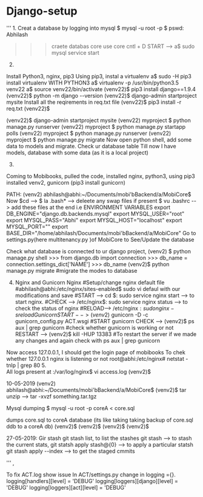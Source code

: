 # Django-setup

'''
1.
Creat a database by logging into mysql
$ mysql -u root -p 
$ pswd: Abhilash
>>> craete databas core
>>> use core
>>> cntl + D
START --> a$ sudo mysql service start

2.
Install Python3, nginx, pip3
Using pip3, instal a virtualenv
a$ sudo -H pip3 install virtualenv
WITH PYTHON3 a$ virtualenv -p /usr/bin/python3.5 venv22
a$ source venv22/bin/activate
(venv22)$ pip3 install django==1.9.4
(venv22)$ python -m django --version
(venv22)$ django-admin startproject mysite
Install all the reqirements in req.txt file
(venv22)$ pip3 install -r req.txt
(venv22)$ 

(venv22)$ django-admin startproject mysite
(venv22) myproject $ python manage.py runserver 
(venv22) myproject $ python manage.py startapp polls
(venv22) myproject $ python manage.py runserver 
(venv22) myproject $ python manage.py migrate
    Now open python shell, add some data to models and migrate. Check ur database table
Till now I have models, database with some data (as it is a local project)

3.
Coming to Mobibooks, pulled the code, installed nginx, python3, using pip3 installed venv2, gunicorn (pip3 install gunicorn)

PATH: (venv2) abhilash@abhi:~/Documents/mobi'bBackend/a/MobiCore$
    Now $cd --> $ la .bash* --> deleete any swap files if present
                $ vu .bashrc --> add these files at the end i.e ENVIRONMENT VARIABLES 
                        export DB_ENGINE="django.db.backends.mysql"
                        export MYSQL_USER="root"
                        export MYSQL_PASS="Abhi"
                        export MYSQL_HOST="localhost"
                        export MYSQL_PORT=""
                        export BASE_DIR="/home/abhilash/Documents/mobi'bBackend/a/MobiCore"
    Go to settings.py(here multitenancy.py )of MobiCore to See/Update the database 

Check what database is connected to ur django project, 
    (venv2) $ python manage.py shell
    >>> from django.db import connection
    >>> db_name = connection.settings_dict['NAME']
    >>> db_name
    (venv2)$ python manage.py migrate #migrate the modes to database

4. Nginx and Gunicorn
Nginx
    #Setup/change nginx default file
    #abhilash@abhi:/etc/nginx/sites-enabled$ sudo vi defaul with our modifications and save
    #START --> cd $: sudo service nginx start --> to start nginx.
    #CHECK --> /etc/nginx$: sudo service nginx status --> to check the status of nginx
    #RELOAD--> /etc/nginx$: sudo nginx -s reload
Gunicorn
START --> (venv2)$ gunicorn -D -c gunicorn_config.py ACT.wsgi #START gunicorn 
CHECK --> (venv2)$ ps aux | grep gunicorn     #check whether gunicorn is working or not
RESTART --> (venv2)$ kill -HUP 13383 #To restart the server if we made any changes and again check with ps aux | grep gunicorn

Now access 127.0.0.1, I should get the login page of mobibooks
To chek whether 127.0.0.1 nginx is listening or not
root@abhi:/etc/nginx# netstat -tnlp | grep 80
5.   
    All logs present at :/var/log/nginx$ vi access.log
(venv2)$ 

10-05-2019
(venv2) abhilash@abhi:~/Documents/mobi'bBackend/a/MobiCore$
(venv2)$ tar unzip --> tar -xvzf something.tar.tgz

Mysql dumping
$ mysql -u root -p coreA < core.sql

dumps core.sql to coreA database (its like taking taking backup of core.sql ddb to a coreA db)
(venv2)$ 
(venv2)$ 
(venv2)$ 
(venv2)$ 


27-05-2019: Gir stash
git stash list, to list the stashes
git stash  --> to stash the current stats,
git statsh apply stash@{0} --> to apply a particular statsh
git stash apply --index --> to get the staged cmmits

'''
,


To fix ACT.log show issue
In ACT/settings.py change in logging ={}.
logging[handlers][level] = 'DEBUG'
logging[loggers][django][level] = 'DEBUG'
logging[loggers][act][level] = 'DEBUG'
